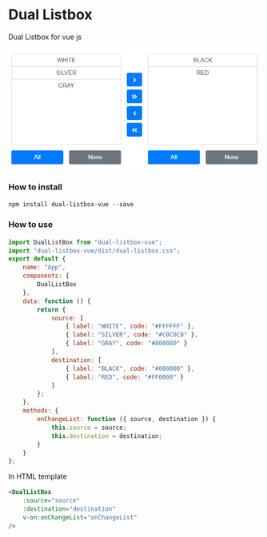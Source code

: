 # Dual Listbox

Dual Listbox for vue js

![Dual listbox for vue js](https://raw.githubusercontent.com/VigneshwarSridharan/dual-listbox-vue/master/public/assets/images/screenshot.png)

### How to install

```
npm install dual-listbox-vue --save
```

### How to use

```javascript
import DualListBox from "dual-listbox-vue";
import "dual-listbox-vue/dist/dual-listbox.css";
export default {
    name: "App",
    components: {
        DualListBox
    },
    data: function () {
        return {
            source: [
                { label: "WHITE", code: "#FFFFFF" },
                { label: "SILVER", code: "#C0C0C0" },
                { label: "GRAY", code: "#808080" }
            ],
            destination: [
                { label: "BLACK", code: "#000000" },
                { label: "RED", code: "#FF0000" }
            ]
        };
    },
    methods: {
        onChangeList: function ({ source, destination }) {
            this.source = source;
            this.destination = destination;
        }
    }
};
```

In HTML template
```html
<DualListBox
    :source="source" 
    :destination="destination"
    v-on:onChangeList="onChangeList"
/>
```